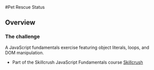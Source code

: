 #Pet Rescue Status

## Overview

### The challenge

A JavaScript fundamentals exercise featuring object literals, loops, and DOM manipulation.

- Part of the Skillcrush JavaScript Fundamentals course [Skillcrush](https://skillcrush.com/)